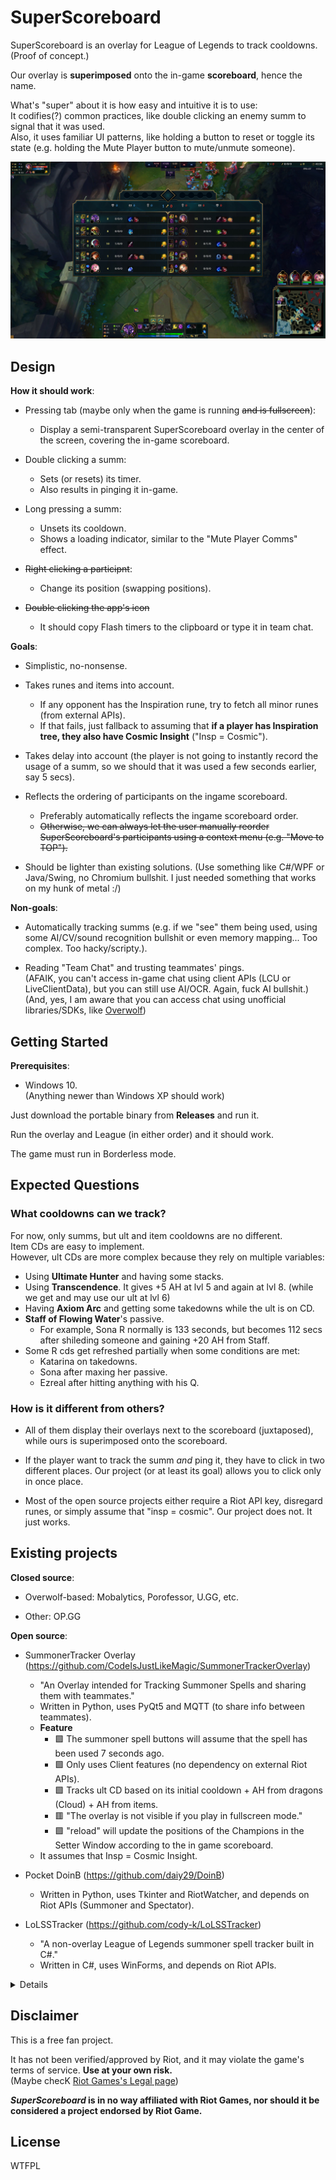 # SuperScoreboard

SuperScoreboard is an overlay for League of Legends to track cooldowns. (Proof of concept.)

Our overlay is **superimposed** onto the in-game **scoreboard**, hence the name.

What's "super" about it is how easy and intuitive it is to use: \
It codifies(?) common practices, like double clicking an enemy summ to signal that it was used. \
Also, it uses familiar UI patterns, like holding a button to reset or toggle its state (e.g. holding the Mute Player button to mute/unmute someone).

![App screenshot](./docs/app-screenshot--2023-10-09.jpeg)

## Design

**How it should work**:

- Pressing tab (maybe only when the game is running ~~and is fullscreen~~):
    * Display a semi-transparent SuperScoreboard overlay in the center of the screen, covering the in-game scoreboard.

- Double clicking a summ:
    * Sets (or resets) its timer.
    * Also results in pinging it in-game.

- Long pressing a summ:
    * Unsets its cooldown.
    * Shows a loading indicator, similar to the "Mute Player Comms" effect.

- ~~Right clicking a participnt~~:
    * Change its position (swapping positions).

- ~~Double clicking the app's icon~~
    * It should copy Flash timers to the clipboard or type it in team chat.


**Goals**:

- Simplistic, no-nonsense.

- Takes runes and items into account.
    * If any opponent has the Inspiration rune, try to fetch all minor runes (from external APIs).
    * If that fails, just fallback to assuming that **if a player has Inspiration tree, they also have Cosmic Insight** ("Insp = Cosmic").

- Takes delay into account
(the player is not going to instantly record the usage of a summ, so we should that it was used a few seconds earlier, say 5 secs).
- Reflects the ordering of participants on the ingame scoreboard.
    + Preferably automatically reflects the ingame scoreboard order.
    + ~~Otherwise, we can always let the user manually reorder SuperScoreboard's participants using a context menu (e.g. "Move to TOP").~~

- Should be lighter than existing solutions.
(Use something like C#/WPF or Java/Swing, no Chromium bullshit.
I just needed something that works on my hunk of metal :/)


**Non-goals**:

- Automatically tracking summs (e.g. if we "see" them being used, using some AI/CV/sound recognition bullshit or even memory mapping... Too complex. Too hacky/scripty.).

- Reading "Team Chat" and trusting teammates' pings. \
(AFAIK, you can't access in-game chat using client APIs (LCU or LiveClientData), but you can still use AI/OCR. Again, fuck AI bullshit.) \
(And, yes, I am aware that you can access chat using unofficial libraries/SDKs, like [Overwolf](https://overwolf.github.io/api/games/events/league-of-legends#chat))


## Getting Started

**Prerequisites**:
- Windows 10. \
(Anything newer than Windows XP should work)

Just download the portable binary from **Releases** and run it.

Run the overlay and League (in either order) and it should work.

The game must run in Borderless mode.


## Expected Questions

### What cooldowns can we track?
For now, only summs, but ult and item cooldowns are no different.\
Item CDs are easy to implement.\
However, ult CDs are more complex because they rely on multiple variables:
- Using **Ultimate Hunter** and having some stacks.
- Using **Transcendence**. It gives +5 AH at lvl 5 and again at lvl 8. (while we get and may use our ult at lvl 6)
- Having **Axiom Arc** and getting some takedowns while the ult is on CD.
- **Staff of Flowing Water**'s passive.
    * For example, Sona R normally is 133 seconds,
      but becomes 112 secs after shileding someone and gaining +20 AH from Staff.
- Some R cds get refreshed partially when some conditions are met:
    * Katarina on takedowns.
    * Sona after maxing her passive.
    * Ezreal after hitting anything with his Q.


### How is it different from others?

- All of them display their overlays next to the scoreboard (juxtaposed), while ours is superimposed onto the scoreboard.

- If the player want to track the summ *and* ping it, they have to click in two different places.
Our project (or at least its goal) allows you to click only in once place.

- Most of the open source projects either require a Riot API key, disregard runes, or simply assume that "insp = cosmic".
Our project does not. It just works.


## Existing projects


**Closed source**:

- Overwolf-based: Mobalytics, Porofessor, U.GG, etc.

- Other: OP.GG

**Open source**:

- SummonerTracker Overlay (https://github.com/CodeIsJustLikeMagic/SummonerTrackerOverlay)
    * "An Overlay intended for Tracking Summoner Spells and sharing them with teammates."
    * Written in Python, uses PyQt5 and MQTT (to share info between teammates).
    * **Feature**
        + :purple_square: The summoner spell buttons will assume that the spell has been used 7 seconds ago.
        + :green_square: Only uses Client features (no dependency on external Riot APIs).
        + :green_square: Tracks ult CD based on its initial cooldown + AH from dragons (Cloud) + AH from items.
        + :red_square: "The overlay is not visible if you play in fullscreen mode."
        + :purple_square: "reload" will update the positions of the Champions in the Setter Window according to the in game scoreboard.
    * It assumes that Insp = Cosmic Insight.

- Pocket DoinB (https://github.com/daiy29/DoinB)
    * Written in Python, uses Tkinter and RiotWatcher,
      and depends on Riot APIs (Summoner and Spectator).

- LoLSSTracker (https://github.com/cody-k/LoLSSTracker)
    * "A non-overlay League of Legends summoner spell tracker built in C#."
    * Written in C#, uses WinForms,
      and depends on Riot APIs.


<details>

## Name

- **Superimposed Scoreboard**
    * Other overlays are "juxtaposed". Ours is "superimposed" onto the ingame scoreboard.

- **Super Scoreboard**
Short version of the previous name.

- **Omnistone Superset**
Not only the scoreboard, it may also include Seer Stone (minimap) and Beeper (QuinnAD mentioned it).

ChatGPT gets it:
<img src="./docs/chatgpt-superscoreboard---2023-10-13.png"
    alt="ChatGPT's response"
    aria-describedby="chatgpt-response"
    />
<blockquote id="chatgpt-response" hidden>
    The name "SuperScoreboard" appears to be clever because it plays with the idea of superimposing an overlay onto an existing in-game scoreboard. It combines "super" and "scoreboard" to suggest that this overlay is somehow better, more advanced, or enhanced compared to the original scoreboard. The use of "super" is a way of making the overlay seem more impressive than it actually is, creating a sense of excitement and superiority.

    In essence, it's a playful and somewhat ironic name that makes the overlay sound more significant than its actual function of being an addition or enhancement to the existing scoreboard. It's a clever way to make the overlay stand out and capture attention, even if it's just a graphical addition to the game interface.
</blockquote>

## Terms

- **Participant**: A player in a game, identified by their summoner name.
- **Principal** Participant: The current user, the current player, the active player (as `LiveClientData` calls them).

- **League Client** (CEF-based).
- **Game Client** (DirectX9-based).
- **Riot Client**.

## Colored squares

GitHub-supported emoji.

- :green_square: Green: Good.
- :red_square: Red: Bad.
- :yellow_square: Yellow: Warning or "sus".
- :purple_square: Purple: Just something worth noting.

</details>


## Disclaimer

This is a free fan project.

It has not been verified/approved by Riot, and it may violate the game's  terms of service. **Use at your own risk.** \
(Maybe checK [Riot Games's Legal page](https://www.riotgames.com/en/legal))

**_SuperScoreboard_ is in no way affiliated with Riot Games, nor should it be considered a project endorsed by Riot Game.**



## License

WTFPL
